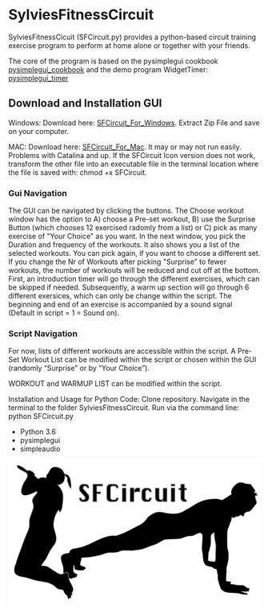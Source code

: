 # SylviesFitnessCircuit

SylviesFitnessCicuit (SFCircuit.py) provides a python-based circuit training exercise program to perform at home alone or together with your friends.

The core of the program is based on the pysimplegui cookbook [pysimplegui_cookbook](https://pysimplegui.readthedocs.io/en/latest/cookbook/) and the demo program WidgetTimer: 
[pysimplegui_timer](https://github.com/PySimpleGUI/PySimpleGUI/blob/master/DemoPrograms/Demo_Desktop_Widget_Timer.py)


## Download and Installation GUI
Windows: Download here: [SFCircuit_For_Windows](https://github.com/sfechner/SylviesFitnessCircuit/suites/601505937/artifacts/4459421). Extract Zip File and save on your computer.

MAC: Download here: [SFCircuit_For_Mac](https://github.com/sfechner/SylviesFitnessCircuit/suites/610731668/artifacts/4662787). It may or may not run easily. Problems with Catalina and up. If the SFCircuit Icon version does not work, transform the other file into an executable file in the terminal location where the file is saved with: chmod +x SFCircuit.
 


### Gui Navigation

The GUI can be navigated by clicking the buttons. The Choose workout window has the option to A) choose a Pre-set workout, B) use the Surprise Button (which chooses 12 exercised radomly from a list) or C) pick as many exercise of "Your Choice" as you want. In the next window, you pick the Duration and frequency of the workouts. It also shows you a list of the selected workouts. You can pick again, if you want to choose a different set. If you change the Nr of Workouts after picking "Surprise" to fewer workouts, the number of workouts will be reduced and cut off at the bottom. First, an introduction timer will go through the different exercises, which can be skipped if needed. Subsequently, a warm up section will go through 6 different exersices, which can only be change within the script. The beginning and end of an exercise is accompanied by a sound signal (Default in script = 1 = Sound on).


### Script Navigation
For now, lists of different workouts are accessible within the script. A Pre-Set Workout List can be modified within the script or chosen within the GUI (randomly “Surprise” or by “Your Choice”).  

WORKOUT and WARMUP LIST can be modified within the script.


Installation and Usage for Python Code: Clone repository. Navigate in the terminal to the folder SylviesFitnessCircuit. Run via the command line: python SFCircuit.py 

* Python 3.6
* pysimplegui
* simpleaudio

![Logo-Banner](LogoSFC/Logo-Banner-1-01.png)
